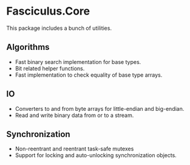 ﻿# Fasciculus.Core

This package includes a bunch of utilities.

## Algorithms

- Fast binary search implementation for base types.
- Bit related helper functions.
- Fast implementation to check equality of base type arrays.

## IO

- Converters to and from byte arrays for little-endian and big-endian.
- Read and write binary data from or to a stream.

## Synchronization

- Non-reentrant and reentrant task-safe mutexes
- Support for locking and auto-unlocking synchronization objects.